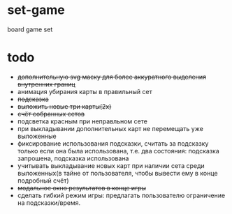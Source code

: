# set-game
board game set

# todo
- ~~дополнительную svg маску для более аккуратного выделения внутренних границ~~
- анимация убирания карты в правильный сет
- ~~подсказка~~
- ~~выложить новые три карты(2х)~~
- ~~счёт собранных сетов~~
- подсветка красным при неправльном сете
- при выкладывании дополнительных карт не перемещать уже выложенные
- фиксирование использования подсказки, считать за подсказку только если она была использована, т.е. два состояния: подсказка запрошена, подсказка использована
- учитывать выкладывание новых карт при наличии сета среди выложенных(в тайне от пользователя, чтобы вывести ему в конце подробный счёт)
- ~~модальное окно результатов в конце игры~~
- сделать гибкий режим игры: предлагать пользователю ограничение на подсказки/время.
